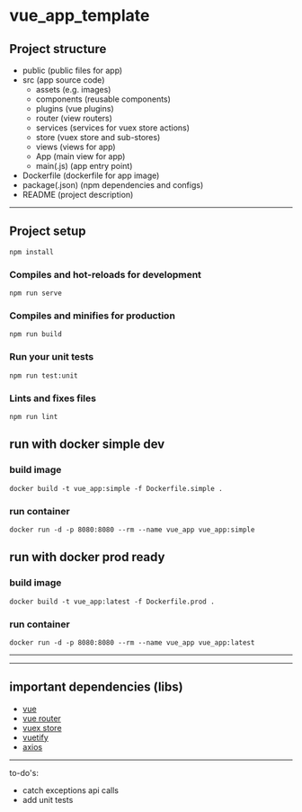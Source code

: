# vue_app_template

## Project structure

- public (public files for app)
- src (app source code)
  - assets (e.g. images)
  - components (reusable components)
  - plugins (vue plugins)
  - router (view routers)
  - services (services for vuex store actions)
  - store (vuex store and sub-stores)
  - views (views for app)
  - App (main view for app)
  - main(.js) (app entry point)
- Dockerfile (dockerfile for app image)
- package(.json) (npm dependencies and configs)
- README (project description)

---

## Project setup

```
npm install
```

### Compiles and hot-reloads for development

```
npm run serve
```

### Compiles and minifies for production

```
npm run build
```

### Run your unit tests

```
npm run test:unit
```

### Lints and fixes files

```
npm run lint
```

## run with docker simple dev

### build image

```
docker build -t vue_app:simple -f Dockerfile.simple .
```

### run container

```
docker run -d -p 8080:8080 --rm --name vue_app vue_app:simple
```

## run with docker prod ready

### build image

```
docker build -t vue_app:latest -f Dockerfile.prod .
```

### run container

```
docker run -d -p 8080:8080 --rm --name vue_app vue_app:latest
```

---

---

## important dependencies (libs)

- [vue](https://vuejs.org/)
- [vue router](https://router.vuejs.org/)
- [vuex store](https://vuex.vuejs.org/)
- [vuetify](https://vuetifyjs.com/en/)
- [axios](https://github.com/axios/axios)

---

to-do's:

- catch exceptions api calls
- add unit tests
